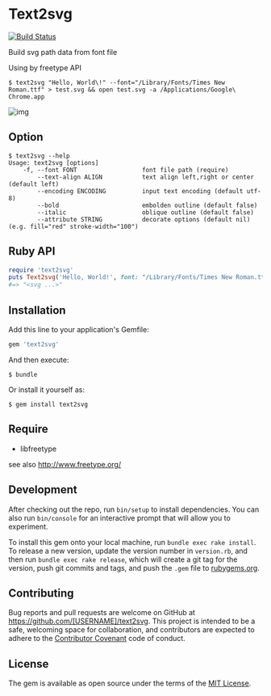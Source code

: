 # Text2svg

[![Build Status](https://travis-ci.org/ksss/text2svg.svg?branch=master)](https://travis-ci.org/ksss/text2svg)

Build svg path data from font file

Using by freetype API

```
$ text2svg "Hello, World\!" --font="/Library/Fonts/Times New Roman.ttf" > test.svg && open test.svg -a /Applications/Google\ Chrome.app
```

![img](https://raw.githubusercontent.com/ksss/text2svg/master/data/sample.jpg)

## Option

```shell
$ text2svg --help
Usage: text2svg [options]
    -f, --font FONT                  font file path (require)
        --text-align ALIGN           text align left,right or center (default left)
        --encoding ENCODING          input text encoding (default utf-8)
        --bold                       embolden outline (default false)
        --italic                     oblique outline (default false)
        --attribute STRING           decorate options (default nil)(e.g. fill="red" stroke-width="100")
```

## Ruby API

```ruby
require 'text2svg'
puts Text2svg('Hello, World!', font: "/Library/Fonts/Times New Roman.ttf", text_align: :left, bold: true)
#=> "<svg ...>"
```

## Installation

Add this line to your application's Gemfile:

```ruby
gem 'text2svg'
```

And then execute:

    $ bundle

Or install it yourself as:

    $ gem install text2svg

## Require

- libfreetype

see also http://www.freetype.org/

## Development

After checking out the repo, run `bin/setup` to install dependencies. You can also run `bin/console` for an interactive prompt that will allow you to experiment.

To install this gem onto your local machine, run `bundle exec rake install`. To release a new version, update the version number in `version.rb`, and then run `bundle exec rake release`, which will create a git tag for the version, push git commits and tags, and push the `.gem` file to [rubygems.org](https://rubygems.org).

## Contributing

Bug reports and pull requests are welcome on GitHub at https://github.com/[USERNAME]/text2svg. This project is intended to be a safe, welcoming space for collaboration, and contributors are expected to adhere to the [Contributor Covenant](http://contributor-covenant.org) code of conduct.


## License

The gem is available as open source under the terms of the [MIT License](http://opensource.org/licenses/MIT).
